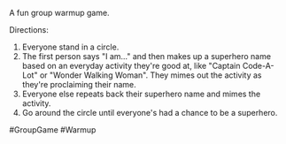 A fun group warmup game.

Directions:
1. Everyone stand in a circle.
2. The first person says "I am..." and then makes up a superhero name based on an everyday activity they're good at, like "Captain Code-A-Lot" or "Wonder Walking Woman". They mimes out the activity as they're proclaiming their name.
3. Everyone else repeats back their superhero name and mimes the activity.
4. Go around the circle until everyone's had a chance to be a superhero.

#GroupGame #Warmup
